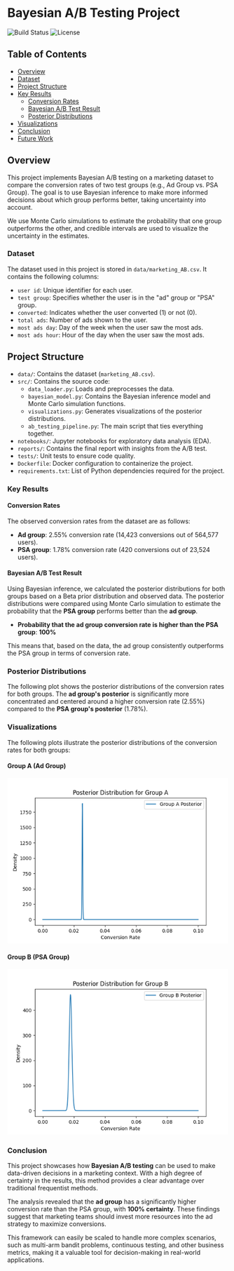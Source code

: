 # Bayesian A/B Testing Project
![Build Status](https://img.shields.io/badge/build-passing-brightgreen)
![License](https://img.shields.io/badge/license-MIT-blue)

## Table of Contents
- [Overview](#overview)
- [Dataset](#dataset)
- [Project Structure](#project-structure)
- [Key Results](#key-results)
  - [Conversion Rates](#conversion-rates)
  - [Bayesian A/B Test Result](#bayesian-ab-test-result)
  - [Posterior Distributions](#posterior-distributions)
- [Visualizations](#visualizations)
- [Conclusion](#conclusion)
- [Future Work](#future-work)

## Overview
This project implements Bayesian A/B testing on a marketing dataset to compare the conversion rates of two test groups (e.g., Ad Group vs. PSA Group). The goal is to use Bayesian inference to make more informed decisions about which group performs better, taking uncertainty into account.

We use Monte Carlo simulations to estimate the probability that one group outperforms the other, and credible intervals are used to visualize the uncertainty in the estimates.

### Dataset
The dataset used in this project is stored in `data/marketing_AB.csv`. It contains the following columns:
- `user id`: Unique identifier for each user.
- `test group`: Specifies whether the user is in the "ad" group or "PSA" group.
- `converted`: Indicates whether the user converted (1) or not (0).
- `total ads`: Number of ads shown to the user.
- `most ads day`: Day of the week when the user saw the most ads.
- `most ads hour`: Hour of the day when the user saw the most ads.

## Project Structure
- `data/`: Contains the dataset (`marketing_AB.csv`).
- `src/`: Contains the source code:
  - `data_loader.py`: Loads and preprocesses the data.
  - `bayesian_model.py`: Contains the Bayesian inference model and Monte Carlo simulation functions.
  - `visualizations.py`: Generates visualizations of the posterior distributions.
  - `ab_testing_pipeline.py`: The main script that ties everything together.
- `notebooks/`: Jupyter notebooks for exploratory data analysis (EDA).
- `reports/`: Contains the final report with insights from the A/B test.
- `tests/`: Unit tests to ensure code quality.
- `Dockerfile`: Docker configuration to containerize the project.
- `requirements.txt`: List of Python dependencies required for the project.


### Key Results

#### Conversion Rates
The observed conversion rates from the dataset are as follows:
- **Ad group**: 2.55% conversion rate (14,423 conversions out of 564,577 users).
- **PSA group**: 1.78% conversion rate (420 conversions out of 23,524 users).

#### Bayesian A/B Test Result
Using Bayesian inference, we calculated the posterior distributions for both groups based on a Beta prior distribution and observed data. The posterior distributions were compared using Monte Carlo simulation to estimate the probability that the **PSA group** performs better than the **ad group**.

- **Probability that the ad group conversion rate is higher than the PSA group**: **100%**

This means that, based on the data, the ad group consistently outperforms the PSA group in terms of conversion rate.

### Posterior Distributions
The following plot shows the posterior distributions of the conversion rates for both groups. The **ad group's posterior** is significantly more concentrated and centered around a higher conversion rate (2.55%) compared to the **PSA group's posterior** (1.78%).

### Visualizations
The following plots illustrate the posterior distributions of the conversion rates for both groups:

#### Group A (Ad Group)
![Posterior Distributions for Group A](reports/Figure_1.png)

#### Group B (PSA Group)
![Posterior Distributions for Group B](reports/Figure_2.png)


### Conclusion
This project showcases how **Bayesian A/B testing** can be used to make data-driven decisions in a marketing context. With a high degree of certainty in the results, this method provides a clear advantage over traditional frequentist methods. 

The analysis revealed that the **ad group** has a significantly higher conversion rate than the PSA group, with **100% certainty**. These findings suggest that marketing teams should invest more resources into the ad strategy to maximize conversions. 

This framework can easily be scaled to handle more complex scenarios, such as multi-arm bandit problems, continuous testing, and other business metrics, making it a valuable tool for decision-making in real-world applications.
